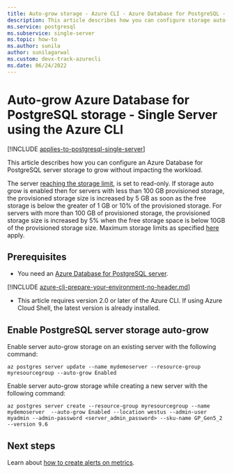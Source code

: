 ```yaml
---
title: Auto-grow storage - Azure CLI - Azure Database for PostgreSQL - Single Server
description: This article describes how you can configure storage auto-grow using the Azure CLI in Azure Database for PostgreSQL - Single Server.
ms.service: postgresql
ms.subservice: single-server
ms.topic: how-to
ms.author: sunila
author: sunilagarwal 
ms.custom: devx-track-azurecli
ms.date: 06/24/2022
---
```

# Auto-grow Azure Database for PostgreSQL storage - Single Server using the Azure CLI

[!INCLUDE [applies-to-postgresql-single-server](../includes/applies-to-postgresql-single-server.md)]

This article describes how you can configure an Azure Database for PostgreSQL server storage to grow without impacting the workload.

The server [reaching the storage limit](./concepts-pricing-tiers.md#reaching-the-storage-limit), is set to read-only. If storage auto grow is enabled then for servers with less than 100 GB provisioned storage, the provisioned storage size is increased by 5 GB as soon as the free storage is below the greater of 1 GB or 10% of the provisioned storage. For servers with more than 100 GB of provisioned storage, the provisioned storage size is increased by 5% when the free storage space is below 10GB of the provisioned storage size. Maximum storage limits as specified [here](./concepts-pricing-tiers.md#storage) apply.

## Prerequisites

- You need an [Azure Database for PostgreSQL server](quickstart-create-server-database-azure-cli.md).

[!INCLUDE [azure-cli-prepare-your-environment-no-header.md](../../../includes/azure-cli-prepare-your-environment-no-header.md)]

- This article requires version 2.0 or later of the Azure CLI. If using Azure Cloud Shell, the latest version is already installed.

## Enable PostgreSQL server storage auto-grow

Enable server auto-grow storage on an existing server with the following command:

```azurecli-interactive
az postgres server update --name mydemoserver --resource-group myresourcegroup --auto-grow Enabled
```

Enable server auto-grow storage while creating a new server with the following command:

```azurecli-interactive
az postgres server create --resource-group myresourcegroup --name mydemoserver  --auto-grow Enabled --location westus --admin-user myadmin --admin-password <server_admin_password> --sku-name GP_Gen5_2 --version 9.6
```

## Next steps

Learn about [how to create alerts on metrics](how-to-alert-on-metric.md).

